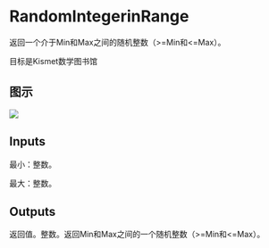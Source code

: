 # RandomIntegerinRange

返回一个介于Min和Max之间的随机整数（>=Min和<=Max）。

目标是Kismet数学图书馆

## 图示

![]($-20221218-19534875.png)

## Inputs

最小：整数。

最大：整数。  

## Outputs

返回值。整数。返回Min和Max之间的一个随机整数（>=Min和<=Max）。
